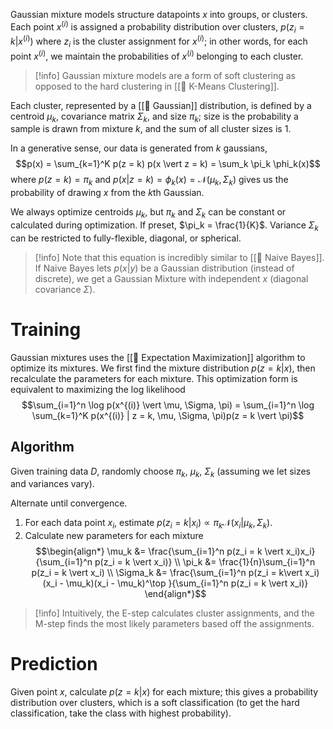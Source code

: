Gaussian mixture models structure datapoints $x$ into groups, or clusters. Each point $x^{(i)}$ is assigned a probability distribution over clusters, $p(z_i = k \vert x^{(i)})$ where $z_i$ is the cluster assignment for $x^{(i)}$; in other words, for each point $x^{(i)}$, we maintain the probabilities of $x^{(i)}$ belonging to each cluster.

> [!info]
> Gaussian mixture models are a form of soft clustering as opposed to the hard clustering in [[🎒 K-Means Clustering]].

Each cluster, represented by a [[👑 Gaussian]] distribution, is defined by a centroid $\mu_k$, covariance matrix $\Sigma_k$, and size $\pi_k$; size is the probability a sample is drawn from mixture $k$, and the sum of all cluster sizes is $1$.

In a generative sense, our data is generated from $k$ gaussians, $$p(x) = \sum_{k=1}^K p(z = k) p(x \vert z = k) = \sum_k \pi_k \phi_k(x)$$ where $p(z = k) = \pi_k$ and $p(x \vert z = k) = \phi_k(x) = \mathcal{N}(\mu_k, \Sigma_k)$ gives us the probability of drawing $x$ from the $k$th Gaussian.

We always optimize centroids $\mu_k$, but $\pi_k$ and $\Sigma_k$ can be constant or calculated during optimization. If preset, $\pi_k = \frac{1}{K}$. Variance $\Sigma_k$ can be restricted to fully-flexible, diagonal, or spherical.

> [!info]
> Note that this equation is incredibly similar to [[👶 Naive Bayes]]. If Naive Bayes lets $p(x \vert y)$ be a Gaussian distribution (instead of discrete), we get a Gaussian Mixture with independent $x$ (diagonal covariance $\Sigma$).

# Training
Gaussian mixtures uses the [[🎉 Expectation Maximization]] algorithm to optimize its mixtures. We first find the mixture distribution $p(z = k \vert x)$, then recalculate the parameters for each mixture. This optimization form is equivalent to maximizing the log likelihood $$\sum_{i=1}^n \log p(x^{(i)} \vert \mu, \Sigma, \pi) = \sum_{i=1}^n \log \sum_{k=1}^K p(x^{(i)} | z = k, \mu, \Sigma, \pi)p(z = k \vert \pi)$$

## Algorithm
Given training data $D$, randomly choose $\pi_k$, $\mu_k$, $\Sigma_k$ (assuming we let sizes and variances vary).

Alternate until convergence.
1. For each data point $x_i$, estimate $p(z_i = k \vert x_i) \propto \pi_k \mathcal{N}(x_i \vert \mu_k, \Sigma_k)$.
2. Calculate new parameters for each mixture $$\begin{align*} \mu_k &= \frac{\sum_{i=1}^n p(z_i = k \vert x_i)x_i}{\sum_{i=1}^n p(z_i = k \vert x_i)} \\ \pi_k &= \frac{1}{n}\sum_{i=1}^n p(z_i = k \vert x_i) \\ \Sigma_k &= \frac{\sum_{i=1}^n p(z_i = k\vert x_i)(x_i - \mu_k)(x_i - \mu_k)^\top }{\sum_{i=1}^n p(z_i = k \vert x_i)} \end{align*}$$

> [!info]
> Intuitively, the E-step calculates cluster assignments, and the M-step finds the most likely parameters based off the assignments.

# Prediction
Given point $x$, calculate $p(z = k \vert x)$ for each mixture; this gives a probability distribution over clusters, which is a soft classification (to get the hard classification, take the class with highest probability).